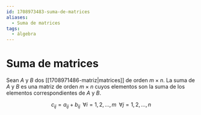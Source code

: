 ```yaml
---
id: 1708973483-suma-de-matrices
aliases:
  - Suma de matrices
tags:
  - álgebra
---
```


# Suma de matrices

Sean $A$ y $B$ dos [[1708971486-matriz|matrices]] de orden $m \times n$. La suma de $A$ y $B$ es una matriz de orden $m \times n$ cuyos elementos son la suma de los elementos correspondientes de $A$ y $B$.

$$
c_{ij} = a_{ij} + b_{ij} \;\; \forall i = 1, 2, \ldots, m \;\; \forall j = 1, 2, \ldots, n
$$

